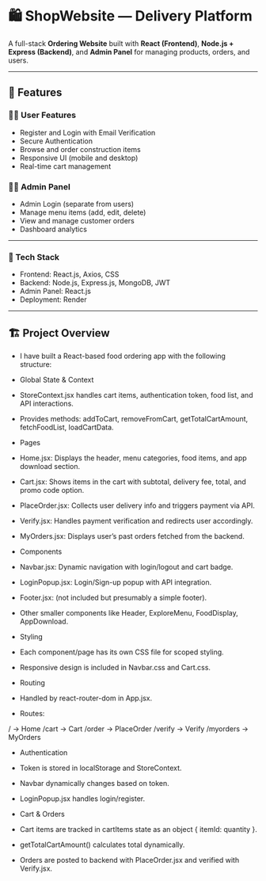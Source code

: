# 🛍️ ShopWebsite — Delivery Platform

A full-stack **Ordering Website** built with **React (Frontend)**, **Node.js + Express (Backend)**, and **Admin Panel** for managing products, orders, and users.

---

## 🚀 Features

### 👨‍💻 User Features
- Register and Login with Email Verification
- Secure Authentication
- Browse and order construction items
- Responsive UI (mobile and desktop)
- Real-time cart management

### 🧑‍💼 Admin Panel
- Admin Login (separate from users)
- Manage menu items (add, edit, delete)
- View and manage customer orders
- Dashboard analytics

---

### 🧰 Tech Stack

- Frontend: React.js, Axios, CSS
- Backend: Node.js, Express.js, MongoDB, JWT
- Admin Panel: React.js
- Deployment: Render

---

## 🏗️ Project Overview


- I have built a React-based food ordering app with the following structure:

- Global State & Context

- StoreContext.jsx handles cart items, authentication token, food list, and API interactions.

- Provides methods: addToCart, removeFromCart, getTotalCartAmount, fetchFoodList, loadCartData.

- Pages

- Home.jsx: Displays the header, menu categories, food items, and app download section.

- Cart.jsx: Shows items in the cart with subtotal, delivery fee, total, and promo code option.

- PlaceOrder.jsx: Collects user delivery info and triggers payment via API.

- Verify.jsx: Handles payment verification and redirects user accordingly.

- MyOrders.jsx: Displays user’s past orders fetched from the backend.

- Components

- Navbar.jsx: Dynamic navigation with login/logout and cart badge.

- LoginPopup.jsx: Login/Sign-up popup with API integration.

- Footer.jsx: (not included but presumably a simple footer).

- Other smaller components like Header, ExploreMenu, FoodDisplay, AppDownload.

- Styling

- Each component/page has its own CSS file for scoped styling.

- Responsive design is included in Navbar.css and Cart.css.

- Routing

- Handled by react-router-dom in App.jsx.

- Routes:

/        → Home
/cart    → Cart
/order   → PlaceOrder
/verify  → Verify
/myorders → MyOrders


- Authentication

- Token is stored in localStorage and StoreContext.

- Navbar dynamically changes based on token.

- LoginPopup.jsx handles login/register.

- Cart & Orders

- Cart items are tracked in cartItems state as an object { itemId: quantity }.

- getTotalCartAmount() calculates total dynamically.

- Orders are posted to backend with PlaceOrder.jsx and verified with Verify.jsx.
